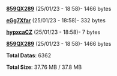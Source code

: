 [**859QX289**](/data/859QX289.txt) (25/01/23 - 18:58)- 1466 bytes

[**eGg7Xfar**](/data/eGg7Xfar.txt) (25/01/23 - 18:58)- 332 bytes

[**hypxcaCZ**](/data/hypxcaCZ.txt) (25/01/23 - 18:58)- 7 bytes

[**859QX289**](/data/859QX289.txt) (25/01/23 - 18:58)- 1466 bytes

**Total Datas**: 6362

**Total Size**: 37.76 MB / 37.8 MB